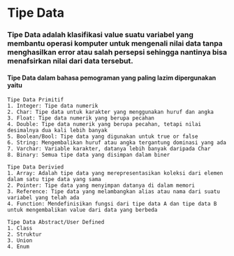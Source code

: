 # Tipe Data
### Tipe Data adalah klasifikasi value suatu variabel yang membantu operasi komputer untuk mengenali nilai data tanpa menghasilkan error atau salah persepsi sehingga nantinya bisa menafsirkan nilai dari data tersebut.
#### Tipe Data dalam bahasa pemograman yang paling lazim dipergunakan yaitu
```
Tipe Data Primitif
1. Integer: Tipe data numerik
2. Char: Tipe data untuk karakter yang menggunakan huruf dan angka
3. Float: Tipe data numerik yang berupa pecahan
4. Double: Tipe data numerik yang berupa pecahan, tetapi nilai desimalnya dua kali lebih banyak
5. Boolean/Bool: Tipe data yang digunakan untuk true or false
6. String: Mengembalikan huruf atau angka tergantung dominasi yang ada
7. Varchar: Variable karakter, datanya lebih banyak daripada Char
8. Binary: Semua tipe data yang disimpan dalam biner
```

```
Tipe Data Derivied
1. Array: Adalah tipe data yang merepresentasikan koleksi dari elemen dalam satu tipe data yang sama
2. Pointer: Tipe data yang menyimpan datanya di dalam memori
3. Reference: Tipe data yang melambangkan alias atau nama dari suatu variabel yang telah ada
4. Function: Mendefinisikan fungsi dari tipe data A dan tipe data B untuk mengembalikan value dari data yang berbeda
```

```
Tipe Data Abstract/User Defined
1. Class
2. Struktur
3. Union
4. Enum
```
